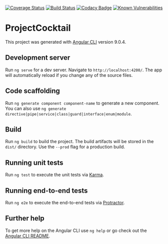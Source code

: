 [![Coverage Status](https://coveralls.io/repos/github/francknoelkouassi-dev/project-cocktail/badge.svg?branch=master)](https://coveralls.io/github/francknoelkouassi-dev/project-cocktail?branch=master)
[![Build Status](https://travis-ci.org/francknoelkouassi-dev/project-cocktail.svg?branch=master)](https://travis-ci.org/francknoelkouassi-dev/project-cocktail)
[![Codacy Badge](https://api.codacy.com/project/badge/Grade/f955063fa2d54c9dacdb0c1a1510c50c)](https://www.codacy.com/manual/francknoelkouassi-dev/project-cocktail?utm_source=github.com&amp;utm_medium=referral&amp;utm_content=francknoelkouassi-dev/project-cocktail&amp;utm_campaign=Badge_Grade)
[![Known Vulnerabilities](https://snyk.io/test/github/francknoelkouassi-dev/project-cocktail/badge.svg?targetFile=package.json)](https://snyk.io/test/github/francknoelkouassi-dev/project-cocktail?targetFile=package.json)

# ProjectCocktail

This project was generated with [Angular CLI](https://github.com/angular/angular-cli) version 9.0.4.

## Development server

Run `ng serve` for a dev server. Navigate to `http://localhost:4200/`. The app will automatically reload if you change any of the source files.

## Code scaffolding

Run `ng generate component component-name` to generate a new component. You can also use `ng generate directive|pipe|service|class|guard|interface|enum|module`.

## Build

Run `ng build` to build the project. The build artifacts will be stored in the `dist/` directory. Use the `--prod` flag for a production build.

## Running unit tests

Run `ng test` to execute the unit tests via [Karma](https://karma-runner.github.io).

## Running end-to-end tests

Run `ng e2e` to execute the end-to-end tests via [Protractor](http://www.protractortest.org/).

## Further help

To get more help on the Angular CLI use `ng help` or go check out the [Angular CLI README](https://github.com/angular/angular-cli/blob/master/README.md).
